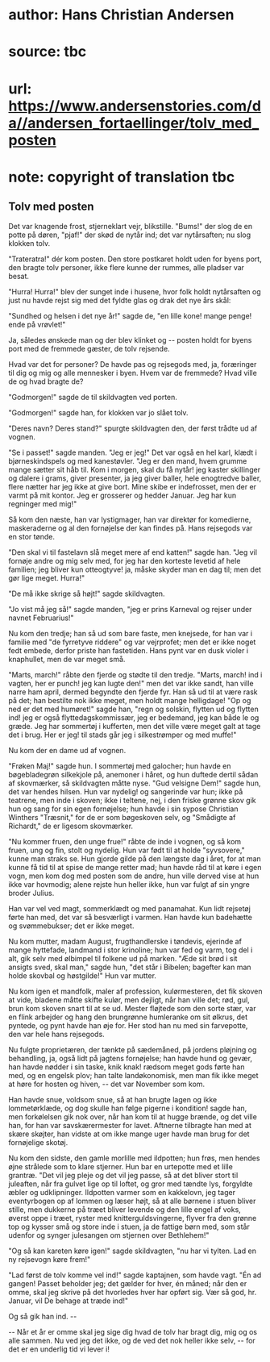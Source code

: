 # author: Hans Christian Andersen
# source: tbc
# url: https://www.andersenstories.com/da//andersen_fortaellinger/tolv_med_posten
# note: copyright of translation tbc

## Tolv med posten 

Det var knagende frost, stjerneklart vejr, blikstille. "Bums!" der
slog de en potte på døren, "pjaf!" der skød de nytår ind; det var
nytårsaften; nu slog klokken tolv.

"Trateratra!" dér kom posten. Den store postkaret holdt uden for byens
port, den bragte tolv personer, ikke flere kunne der rummes, alle
pladser var besat.

"Hurra! Hurra!" blev der sunget inde i husene, hvor folk holdt
nytårsaften og just nu havde rejst sig med det fyldte glas og drak det
nye års skål:

"Sundhed og helsen i det nye år!" sagde de, "en lille kone! mange
penge! ende på vrøvlet!"

Ja, således ønskede man og der blev klinket og -- posten holdt for byens
port med de fremmede gæster, de tolv rejsende.

Hvad var det for personer? De havde pas og rejsegods med, ja, foræringer
til dig og mig og alle mennesker i byen. Hvem var de fremmede? Hvad
ville de og hvad bragte de?

"Godmorgen!" sagde de til skildvagten ved porten.

"Godmorgen!" sagde han, for klokken var jo slået tolv.

"Deres navn? Deres stand?" spurgte skildvagten den, der først trådte
ud af vognen.

"Se i passet!" sagde manden. "Jeg er jeg!" Det var også en hel karl,
klædt i bjørneskindspels og med kanestøvler. "Jeg er den mand, hvem
grumme mange sætter sit håb til. Kom i morgen, skal du få nytår! jeg
kaster skillinger og dalere i grams, giver presenter, ja jeg giver
baller, hele enogtredve baller, flere nætter har jeg ikke at give bort.
Mine skibe er indefrosset, men der er varmt på mit kontor. Jeg er
grosserer og hedder Januar. Jeg har kun regninger med mig!"

Så kom den næste, han var lystigmager, han var direktør for komedierne,
maskeraderne og al den fornøjelse der kan findes på. Hans rejsegods var
en stor tønde.

"Den skal vi til fastelavn slå meget mere af end katten!" sagde han.
"Jeg vil fornøje andre og mig selv med, for jeg har den korteste
levetid af hele familien; jeg bliver kun otteogtyve! ja, måske skyder
man en dag til; men det gør lige meget. Hurra!"

"De må ikke skrige så højt!" sagde skildvagten.

"Jo vist må jeg så!" sagde manden, "jeg er prins Karneval og rejser
under navnet Februarius!"

Nu kom den tredje; han så ud som bare faste, men knejsede, for han var i
familie med "de fyrretyve riddere" og var vejrprofet; men det er ikke
noget fedt embede, derfor priste han fastetiden. Hans pynt var en dusk
violer i knaphullet, men de var meget små.

"Marts, march!" råbte den fjerde og stødte til den tredje. "Marts,
march! ind i vagten, her er punch! jeg kan lugte den!" men det var ikke
sandt, han ville narre ham april, dermed begyndte den fjerde fyr. Han så
ud til at være rask på det; han bestilte nok ikke meget, men holdt mange
helligdage! "Op og ned er det med humøret!" sagde han, "regn og
solskin, flytten ud og flytten ind! jeg er også flyttedagskommissær, jeg
er bedemand, jeg kan både le og græde. Jeg har sommertøj i kufferten,
men det ville være meget galt at tage det i brug. Her er jeg! til stads
går jeg i silkestrømper og med muffe!"

Nu kom der en dame ud af vognen.

"Frøken Maj!" sagde hun. I sommertøj med galocher; hun havde en
bøgebladegrøn silkekjole på, anemoner i håret, og hun duftede dertil
sådan af skovmærker, så skildvagten måtte nyse. "Gud velsigne Dem!"
sagde hun, det var hendes hilsen. Hun var nydelig! og sangerinde var
hun; ikke på teatrene, men inde i skoven; ikke i teltene, nej, i den
friske grønne skov gik hun og sang for sin egen fornøjelse; hun havde i
sin sypose Christian Winthers "Træsnit," for de er som bøgeskoven
selv, og "Smådigte af Richardt," de er ligesom skovmærker.

"Nu kommer fruen, den unge frue!" råbte de inde i vognen, og så kom
fruen, ung og fin, stolt og nydelig. Hun var født til at holde
"syvsovere," kunne man straks se. Hun gjorde gilde på den længste dag
i året, for at man kunne få tid til at spise de mange retter mad; hun
havde råd til at køre i egen vogn, men kom dog med posten som de andre,
hun ville derved vise at hun ikke var hovmodig; alene rejste hun heller
ikke, hun var fulgt af sin yngre broder Julius.

Han var vel ved magt, sommerklædt og med panamahat. Kun lidt rejsetøj
førte han med, det var så besværligt i varmen. Han havde kun badehætte
og svømmebukser; det er ikke meget.

Nu kom mutter, madam August, frugthandlerske i tøndevis, ejerinde af
mange hyttefade, landmand i stor krinoline; hun var fed og varm, tog del
i alt, gik selv med ølbimpel til folkene ud på marken. "Æde sit brød i
sit ansigts sved, skal man," sagde hun, "det står i Bibelen; bagefter
kan man holde skovbal og høstgilde!" Hun var mutter.

Nu kom igen et mandfolk, maler af profession, kulørmesteren, det fik
skoven at vide, bladene måtte skifte kulør, men dejligt, når han ville
det; rød, gul, brun kom skoven snart til at se ud. Mester fløjtede som
den sorte stær, var en flink arbejder og hang den brungrønne humleranke
om sit ølkrus, det pyntede, og pynt havde han øje for. Her stod han nu
med sin farvepotte, den var hele hans rejsegods.

Nu fulgte proprietæren, der tænkte på sædemåned, på jordens pløjning og
behandling, ja, også lidt på jagtens fornøjelse; han havde hund og
gevær, han havde nødder i sin taske, knik knak! rædsom meget gods førte
han med, og en engelsk plov; han talte landøkonomisk, men man fik ikke
meget at høre for hosten og hiven, -- det var November som kom.

Han havde snue, voldsom snue, så at han brugte lagen og ikke
lommetørklæde, og dog skulle han følge pigerne i kondition! sagde han,
men forkølelsen gik nok over, når han kom til at hugge brænde, og det
ville han, for han var savskærermester for lavet. Aftnerne tilbragte han
med at skære skøjter, han vidste at om ikke mange uger havde man brug
for det fornøjelige skotøj.

Nu kom den sidste, den gamle morlille med ildpotten; hun frøs, men
hendes øjne strålede som to klare stjerner. Hun bar en urtepotte med et
lille grantræ. "Det vil jeg pleje og det vil jeg passe, så at det
bliver stort til juleaften, når fra gulvet lige op til loftet, og gror
med tændte lys, forgyldte æbler og udklipninger. Ildpotten varmer som en
kakkelovn, jeg tager eventyrbogen op af lommen og læser højt, så at alle
børnene i stuen bliver stille, men dukkerne på træet bliver levende og
den lille engel af voks, øverst oppe i træet, ryster med
knitterguldsvingerne, flyver fra den grønne top og kysser små og store
inde i stuen, ja de fattige børn med, som står udenfor og synger
julesangen om stjernen over Bethlehem!"

"Og så kan kareten køre igen!" sagde skildvagten, "nu har vi tylten.
Lad en ny rejsevogn køre frem!"

"Lad først de tolv komme vel ind!" sagde kaptajnen, som havde vagt.
"Én ad gangen! Passet beholder jeg; det gælder for hver, én måned; når
den er omme, skal jeg skrive på det hvorledes hver har opført sig. Vær
så god, hr. Januar, vil De behage at træde ind!"

Og så gik han ind. --

-- Når et år er omme skal jeg sige dig hvad de tolv har bragt dig, mig
og os alle sammen. Nu ved jeg det ikke, og de ved det nok heller ikke
selv, -- for det er en underlig tid vi lever i!
